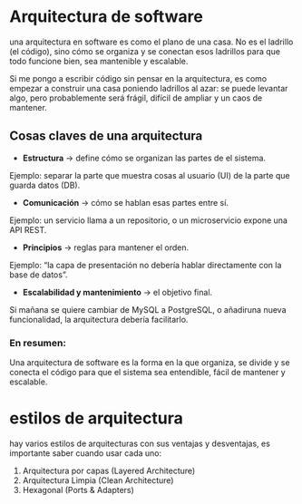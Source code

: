 # Arquitectura de software

una arquitectura en software es como el plano de una casa.
No es el ladrillo (el código), sino cómo se organiza y se conectan esos ladrillos para que todo funcione bien, sea mantenible y
escalable.

Si me pongo a escribir código sin pensar en la arquitectura, es como empezar a construir una casa poniendo ladrillos al azar: se 
puede levantar algo, pero probablemente será frágil, difícil de ampliar y un caos de mantener.

## Cosas claves de una arquitectura

- **Estructura** → define cómo se organizan las partes de el sistema.

Ejemplo: separar la parte que muestra cosas al usuario (UI) de la parte que guarda datos (DB).

- **Comunicación** → cómo se hablan esas partes entre sí.

Ejemplo: un servicio llama a un repositorio, o un microservicio expone una API REST.

- **Principios** → reglas para mantener el orden.

Ejemplo: “la capa de presentación no debería hablar directamente con la base de datos”.

- **Escalabilidad y mantenimiento** → el objetivo final.

Si mañana se quiere cambiar de MySQL a PostgreSQL, o añadiruna nueva funcionalidad, la arquitectura debería facilitarlo.

### En resumen:

Una arquitectura de software es la forma en la que organiza, se divide y se conecta el código para que el sistema sea entendible, 
fácil de mantener y escalable.

# estilos de arquitectura

hay varios estilos de arquitecturas con sus ventajas y desventajas, es importante saber cuando usar cada uno:

1. Arquitectura por capas (Layered Architecture)
2. Arquitectura Limpia (Clean Architecture)
3. Hexagonal (Ports & Adapters)